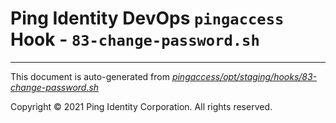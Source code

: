 
# Ping Identity DevOps `pingaccess` Hook - `83-change-password.sh`

---
This document is auto-generated from _[pingaccess/opt/staging/hooks/83-change-password.sh](https://github.com/pingidentity/pingidentity-docker-builds/blob/master/pingaccess/opt/staging/hooks/83-change-password.sh)_

Copyright © 2021 Ping Identity Corporation. All rights reserved.
